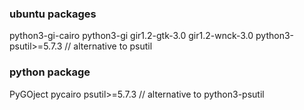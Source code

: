 ### ubuntu packages
python3-gi-cairo
python3-gi
gir1.2-gtk-3.0
gir1.2-wnck-3.0
python3-psutil>=5.7.3    // alternative to psutil

### python package
PyGOject
pycairo
psutil>=5.7.3            // alternative to python3-psutil